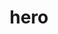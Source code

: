 ---
title: hero
tags: [open source]
hidden: false
excerpt: "Just wanna fucjk"
cover: "https://images.pexels.com/photos/415829/pexels-photo-415829.jpeg?auto=compress&cs=tinysrgb&dpr=2&w=500"
---